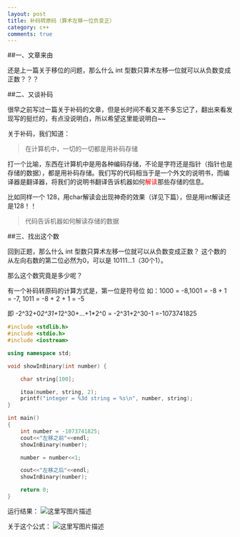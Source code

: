 ```yaml
---
layout: post
title: 补码转原码（算术左移一位负变正）
category: c++
comments: true
---
```


##一、文章来由

还是上一篇关于移位的问题，那么什么 int 型数只算术左移一位就可以从负数变成正数？？？

##二、又谈补码

很早之前写过一篇关于补码的文章，但是长时间不看又差不多忘记了，翻出来看发现写的挺烂的，有点没说明白，所以希望这里能说明白~~

关于补码，我们知道：

> 在计算机中，一切的一切都是用补码存储

打一个比喻，东西在计算机中是用各种编码存储，不论是字符还是指针（指针也是存储的数据），都是用补码存储。我们写的代码相当于是一个外文的说明书，而编译器是翻译器，将我们的说明书翻译告诉机器如何<font color="red">解读</font>那些存储的信息。

比如同样一个 128，用char解读会出现神奇的效果（详见下篇），但是用int解读还是128！！

> 代码告诉机器如何解读存储的数据

##三、找出这个数

回到正题，那么什么 int 型数只算术左移一位就可以从负数变成正数？ 这个数的从左向右数的第二位必然为0，可以是 10111...1（30个1）。

那么这个数究竟是多少呢？

有一个补码转原码的计算方式是，第一位是符号位
如：1000 = -8,1001 = -8 + 1 = -7, 1011 = -8 + 2 + 1 = -5

即
-2^32+0*2^31+1*2^30+...+1*2^0
= -2^31+2^30-1
=-1073741825

```c++
#include <stdlib.h> 
#include <stdio.h>
#include <iostream>

using namespace std;

void showInBinary(int number) {

	char string[100];

	itoa(number, string, 2); 
	printf("integer = %3d string = %s\n", number, string);
}

int main() 
{ 
	int number = -1073741825;
	cout<<"左移之前"<<endl;
	showInBinary(number);

	number = number<<1;

	cout<<"左移之后"<<endl;
	showInBinary(number);

	return 0; 
}
```

运行结果：
![这里写图片描述](http://img.blog.csdn.net/20151205011250787)

关于这个公式：
![这里写图片描述](http://img.blog.csdn.net/20151205011823156)









